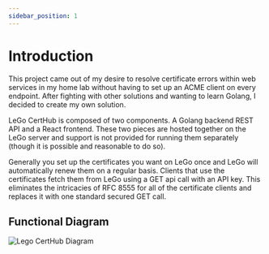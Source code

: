 ```yaml
---
sidebar_position: 1
---
```


# Introduction

This project came out of my desire to resolve certificate errors
within web services in my home lab without having to set up an ACME
client on every endpoint. After fighting with other solutions and
wanting to learn Golang, I decided to create my own solution.

LeGo CertHub is composed of two components. A Golang backend REST API
and a React frontend. These two pieces are hosted together on the LeGo
server and support is not provided for running them separately (though
it is possible and reasonable to do so).

Generally you set up the certificates you want on LeGo once and LeGo will
automatically renew them on a regular basis. Clients that use the
certificates fetch them from LeGo using a GET api call with an API key.
This eliminates the intricacies of RFC 8555 for all of the certificate
clients and replaces it with one standard secured GET call.

## Functional Diagram

![Lego CertHub Diagram](/img/docs/function_diagram.webp)

